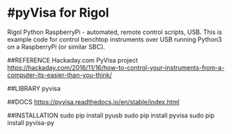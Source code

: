 #pyVisa for Rigol
=======
Rigol Python RaspberryPi - automated, remote control scripts, USB.
This is example code for control benchtop instruments over USB running Python3 on a RaspberryPi (or similar SBC). 

##REFERENCE
Hackaday.com PyVisa project
https://hackaday.com/2016/11/16/how-to-control-your-instruments-from-a-computer-its-easier-than-you-think/

##LIBRARY
pyvisa

##DOCS
https://pyvisa.readthedocs.io/en/stable/index.html

##INSTALLATION
sudo pip install pyusb
sudo pip install pyvisa
sudo pip install pyvisa-py
